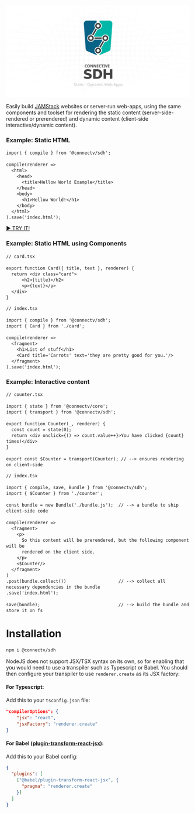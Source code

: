 ![repo banner](https://raw.githubusercontent.com/CONNECT-platform/connective-sdh/master/repo-banner.svg?sanitize=true)


Easily build [JAMStack](https://jamstack.org) websites or server-run web-apps, using the same components and toolset for rendering the static content (server-side-rendered or prerendered) and dynamic content (client-side interactive/dynamic content).

### Example: Static HTML

```tsx
import { compile } from '@connectv/sdh';

compile(renderer => 
  <html>
    <head>
      <title>Hellow World Example</title>
    </head>
    <body>
      <h1>Hellow World!</h1>
    </body>
  </html>
).save('index.html');
```
[► TRY IT!](https://repl.it/@eugene_gh/SDH-Hellow-World)

### Example: Static HTML using Components

```tsx
// card.tsx

export function Card({ title, text }, renderer) {
  return <div class="card">
      <h2>{title}</h2>
      <p>{text}</p>
  </div>
}
```
```tsx
// index.tsx

import { compile } from '@connectv/sdh';
import { Card } from './card';

compile(renderer => 
  <fragment>
    <h1>List of stuff</h1>
    <Card title='Carrots' text='they are pretty good for you.'/>
  </fragment>
).save('index.html');
```

### Example: Interactive content

```tsx
// counter.tsx

import { state } from '@connectv/core';
import { transport } from '@connectv/sdh';

export function Counter(_, renderer) {
  const count = state(0);
  return <div onclick={() => count.value++}>You have clicked {count} times!</div>
}

export const $Counter = transport(Counter); // --> ensures rendering on client-side
```
```tsx
// index.tsx

import { compile, save, Bundle } from '@connectv/sdh';
import { $Counter } from './counter';

const bundle = new Bundle('./bundle.js');  // --> a bundle to ship client-side code

compile(renderer =>
  <fragment>
    <p>
      So this content will be prerendered, but the following component will be
      rendered on the client side.
    </p>
    <$Counter/>
  </fragment>
)
.post(bundle.collect())                    // --> collect all necessary dependencies in the bundle
.save('index.html');

save(bundle);                              // --> build the bundle and store it on fs
```

# Installation

```bash
npm i @connectv/sdh
```

NodeJS does not support JSX/TSX syntax on its own, so for enabling that you would need to use a transpiler such as
Typescript or Babel. You should then configure your transpiler to use `renderer.create` as its JSX factory:

#### For Typescript:
Add this to your `tsconfig.json` file:
```json
"compilerOptions": {
    "jsx": "react",
    "jsxFactory": "renderer.create"
}
```

#### For Babel ([plugin-transform-react-jsx](https://babeljs.io/docs/en/babel-plugin-transform-react-jsx)):
Add this to your Babel config:
```json
{
  "plugins": [
    ["@babel/plugin-transform-react-jsx", {
      "pragma": "renderer.create"
    }]
  ]
}
```




